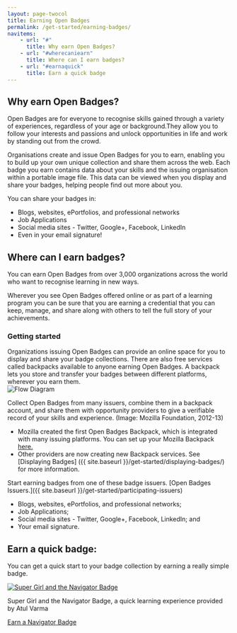 ```yaml
---
layout: page-twocol
title: Earning Open Badges
permalink: /get-started/earning-badges/
navitems:
    - url: "#"
      title: Why earn Open Badges?
    - url: "#wherecaniearn"
      title: Where can I earn badges?
    - url: "#earnaquick"
      title: Earn a quick badge
---
```

<h2 class="title title-content">Why earn Open Badges?</h2>
Open Badges are for everyone to recognise skills gained through a variety of experiences, regardless of your age or background.They allow you to follow your interests and passions and unlock opportunities in life and work by standing out from the crowd. 

Organisations create and issue Open Badges for you to earn, enabling you to build up your own unique collection and share them across the web. Each badge you earn contains data about your skills and the issuing organisation within a portable image file. This data can be viewed when you display and share your badges, helping people find out more about you. 

You can share your badges in: 
* Blogs, websites, ePortfolios, and professional networks
* Job Applications
* Social media sites - Twitter, Google+, Facebook, LinkedIn 
* Even in your email signature!

<h2 id="wherecaniearn" class="title title-content">Where can I earn badges?</h2>
You can earn Open Badges from over 3,000 organizations across the world who want to recognise learning in new ways. 

Wherever you see Open Badges offered online or as part of a learning program you can be sure that you are earning a credential that you can keep, manage, and share along with others to tell the full story of your achievements.  

<h3 class="title title-secondary">Getting started</h3>
Organizations issuing Open Badges can provide an online space for you to display and share your badge collections. There are also free services called backpacks available to anyone earning Open Badges. A backpack lets you store and transfer your badges between different platforms, wherever you earn them. 

<div class="contentblock-x-imagecontainer">
  <img src="{{ site.baseurl}}/images/openbadges-flow-diagram-mozilla.png" alt="Flow Diagram" />
  <p class="contentblock-x-imagecaption">Collect Open Badges from many issuers, combine them in a backpack account, and share them with opportunity providers to give a verifiable record of your skills and experience. (Image: Mozilla Foundation, 2012-13)
</p>
</div>

* Mozilla created the first Open Badges Backpack, which is integrated with many issuing platforms. You can set up your Mozilla Backpack [here.](https://backpack.openbadges.org) 
* Other providers are now creating new Backpack services. See [Displaying Badges] ({{ site.baseurl }}/get-started/displaying-badges/) for more information.

Start earning badges from one of these badge issuers. [Open Badges Issuers.]({{ site.baseurl }}/get-started/participating-issuers)

* Blogs, websites, ePortfolios, and professional networks;
* Job Applications;
* Social media sites - Twitter, Google+, Facebook, LinkedIn; and 
* Your email signature. 

<h2 class="title title-content" id="earnaquick">Earn a quick badge:</h2>

You can get a quick start to your badge collection by earning a really simple badge.

<div class="contentblock-x-imagecontainer">
  <a href="http://toolness.github.io/hackasaurus-parable/navigator-badge"><img src="{{ site.baseurl}}/images/navigator-badge-supergirl.png" alt="Super Girl and the Navigator Badge" /></a>
  <p class="contentblock-x-imagecaption">Super Girl and the Navigator Badge, a quick learning experience provided by Atul Varma</p>
</div>

<a href="http://toolness.github.io/hackasaurus-parable/navigator-badge" class="button">Earn a Navigator Badge</a>

